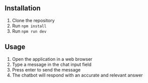 ## Installation

1. Clone the repository
2. Run `npm install`
3. Run `npm run dev`

## Usage

1. Open the application in a web browser
2. Type a message in the chat input field
3. Press enter to send the message
4. The chatbot will respond with an accurate and relevant answer
